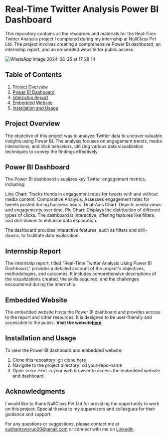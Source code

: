 # Real-Time Twitter Analysis Power BI Dashboard

This repository contains all the resources and materials for the Real-Time Twitter Analysis project I completed during my internship at NullClass Pvt Ltd. The project involves creating a comprehensive Power BI dashboard, an internship report, and an embedded website for public access.

![WhatsApp Image 2024-08-26 at 17 28 14](https://github.com/user-attachments/assets/5ec6afdb-cfc0-40e6-a761-d84bc166eb27)


## Table of Contents
1. [Project Overview](#project-overview)
2. [Power BI Dashboard](#power-bi-dashboard)
3. [Internship Report](#internship-report)
4. [Embedded Website](#embedded-website)
5. [Installation and Usage](#installation-and-usage)

## Project Overview

The objective of this project was to analyze Twitter data to uncover valuable insights using Power BI. The analysis focuses on engagement trends, media interactions, and click behaviors, utilizing various data visualization techniques to convey the findings effectively.

## Power BI Dashboard

The Power BI dashboard visualizes key Twitter engagement metrics, including:

Line Chart: Tracks trends in engagement rates for tweets with and without media content.
Comparative Analysis: Assesses engagement rates for tweets posted during business hours.
Dual-Axis Chart: Depicts media views and engagements over time.
Pie Chart: Displays the distribution of different types of clicks.
The dashboard is interactive, offering features like filters and drill-downs to enhance data exploration.





The dashboard provides interactive features, such as filters and drill-downs, to facilitate data exploration.

## Internship Report

The internship report, titled "Real-Time Twitter Analysis Using Power BI Dashboard," provides a detailed account of the project's objectives, methodologies, and outcomes. It includes comprehensive descriptions of the visualizations created, the skills acquired, and the challenges encountered during the internship.




## Embedded Website

The embedded website hosts the Power BI dashboard and provides access to the report and other resources. It is designed to be user-friendly and accessible to the public.
**Visit the website[here](https://mytwitterpowerbi.netlify.app/)**.

## Installation and Usage

To view the Power BI dashboard and embedded website:
1. Clone this repository:
git clone [here](https://github.com/sushantswarup/Power-BI-Dashboard)
2. Navigate to the project directory:
cd your-repo-name
3. Open `index.html` in your web browser to access the embedded website and dashboard.

## Acknowledgments

I would like to thank NullClass Pvt Ltd for providing the opportunity to work on this project. Special thanks to my supervisors and colleagues for their guidance and support.

For any questions or suggestions, please contact me at [sushantswarup00@gmail.com](mailto:sushantswarup00@gmail.com) or connect with me on [LinkedIn](https://www.linkedin.com/in/sushant-swarup/).
